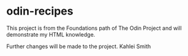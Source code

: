 # odin-recipes

This project is from the Foundations path of The Odin Project and will demonstrate my HTML knowledge. 

Further changes will be made to the project.
Kahlei Smith
